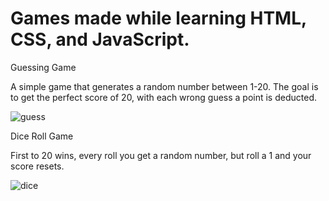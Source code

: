 # Games made while learning HTML, CSS, and JavaScript.

Guessing Game
                                                                  
A simple game that generates a random number between 1-20. The goal is to get the perfect score of 20, with each wrong guess a point is deducted.

![guess](https://user-images.githubusercontent.com/105332503/216133128-daf2bc83-6836-40de-b0c5-158c1c8773e1.jpg)


Dice Roll Game

First to 20 wins, every roll you get a random number, but roll a 1 and your score resets.

![dice](https://user-images.githubusercontent.com/105332503/216133696-1fc9f499-c198-4440-b293-63ce64def3ef.jpg)
